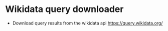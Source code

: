 # Wikidata query downloader

* Download query results from the wikidata api https://query.wikidata.org/
